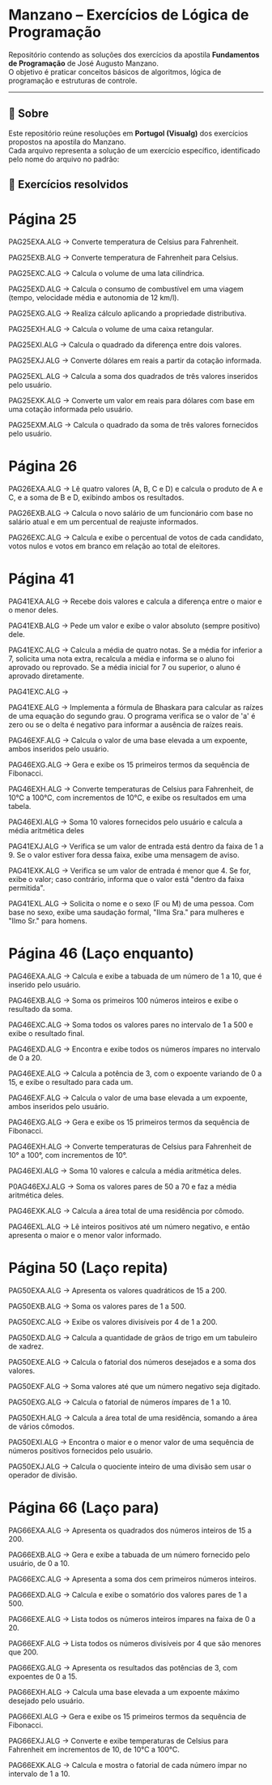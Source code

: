 # Manzano – Exercícios de Lógica de Programação

Repositório contendo as soluções dos exercícios da apostila **Fundamentos de Programação** de José Augusto Manzano.  
O objetivo é praticar conceitos básicos de algoritmos, lógica de programação e estruturas de controle.

---

## 📖 Sobre

Este repositório reúne resoluções em **Portugol (Visualg)** dos exercícios propostos na apostila do Manzano.  
Cada arquivo representa a solução de um exercício específico, identificado pelo nome do arquivo no padrão:

## 📂 Exercícios resolvidos

# Página 25

PAG25EXA.ALG → Converte temperatura de Celsius para Fahrenheit.

PAG25EXB.ALG → Converte temperatura de Fahrenheit para Celsius.

PAG25EXC.ALG → Calcula o volume de uma lata cilíndrica.

PAG25EXD.ALG → Calcula o consumo de combustível em uma viagem (tempo, velocidade média e autonomia de 12 km/l).

PAG25EXG.ALG → Realiza cálculo aplicando a propriedade distributiva.

PAG25EXH.ALG → Calcula o volume de uma caixa retangular.

PAG25EXI.ALG → Calcula o quadrado da diferença entre dois valores.

PAG25EXJ.ALG → Converte dólares em reais a partir da cotação informada.

PAG25EXL.ALG → Calcula a soma dos quadrados de três valores inseridos pelo usuário.

PAG25EXK.ALG → Converte um valor em reais para dólares com base em uma cotação informada pelo usuário.

PAG25EXM.ALG → Calcula o quadrado da soma de três valores fornecidos pelo usuário.

# Página 26

PAG26EXA.ALG → Lê quatro valores (A, B, C e D) e calcula o produto de A e C, e a soma de B e D, exibindo ambos os resultados.

PAG26EXB.ALG → Calcula o novo salário de um funcionário com base no salário atual e em um percentual de reajuste informados.

PAG26EXC.ALG → Calcula e exibe o percentual de votos de cada candidato, votos nulos e votos em branco em relação ao total de eleitores.

# Página 41

PAG41EXA.ALG → Recebe dois valores e calcula a diferença entre o maior e o menor deles.

PAG41EXB.ALG → Pede um valor e exibe o valor absoluto (sempre positivo) dele.

PAG41EXC.ALG → Calcula a média de quatro notas. Se a média for inferior a 7, solicita uma nota extra, recalcula a média e informa se o aluno foi aprovado ou reprovado. Se a média inicial for 7 ou superior, o aluno é aprovado diretamente.

PAG41EXC.ALG → 

PAG41EXE.ALG → Implementa a fórmula de Bhaskara para calcular as raízes de uma equação do segundo grau. O programa verifica se o valor de 'a' é zero ou se o delta é negativo para informar a ausência de raízes reais.

PAG46EXF.ALG → Calcula o valor de uma base elevada a um expoente, ambos inseridos pelo usuário.

PAG46EXG.ALG → Gera e exibe os 15 primeiros termos da sequência de Fibonacci.

PAG46EXH.ALG → Converte temperaturas de Celsius para Fahrenheit, de 10°C a 100°C, com incrementos de 10°C, e exibe os resultados em uma tabela.

PAG46EXI.ALG → Soma 10 valores fornecidos pelo usuário e calcula a média aritmética deles

PAG41EXJ.ALG → Verifica se um valor de entrada está dentro da faixa de 1 a 9. Se o valor estiver fora dessa faixa, exibe uma mensagem de aviso.

PAG41EXK.ALG → Verifica se um valor de entrada é menor que 4. Se for, exibe o valor; caso contrário, informa que o valor está "dentro da faixa permitida".

PAG41EXL.ALG → Solicita o nome e o sexo (F ou M) de uma pessoa. Com base no sexo, exibe uma saudação formal, "Ilma Sra." para mulheres e "Ilmo Sr." para homens.


# Página 46 (Laço enquanto)

PAG46EXA.ALG → Calcula e exibe a tabuada de um número de 1 a 10, que é inserido pelo usuário.

PAG46EXB.ALG → Soma os primeiros 100 números inteiros e exibe o resultado da soma.

PAG46EXC.ALG → Soma todos os valores pares no intervalo de 1 a 500 e exibe o resultado final.

PAG46EXD.ALG → Encontra e exibe todos os números ímpares no intervalo de 0 a 20.

PAG46EXE.ALG → Calcula a potência de 3, com o expoente variando de 0 a 15, e exibe o resultado para cada um.

PAG46EXF.ALG → Calcula o valor de uma base elevada a um expoente, ambos inseridos pelo usuário.

PAG46EXG.ALG → Gera e exibe os 15 primeiros termos da sequência de Fibonacci.

PAG46EXH.ALG → Converte temperaturas de Celsius para Fahrenheit de 10° a 100°, com incrementos de 10°.

PAG46EXI.ALG → Soma 10 valores e calcula a média aritmética deles.

P0AG46EXJ.ALG → Soma os valores pares de 50 a 70 e faz a média aritmética deles.

PAG46EXK.ALG → Calcula a área total de uma residência por cômodo.

PAG46EXL.ALG → Lê inteiros positivos até um número negativo, e então apresenta o maior e o menor valor informado.


# Página 50 (Laço repita)

PAG50EXA.ALG → Apresenta os valores quadráticos de 15 a 200.

PAG50EXB.ALG → Soma os valores pares de 1 a 500.

PAG50EXC.ALG → Exibe os valores divisíveis por 4 de 1 a 200.

PAG50EXD.ALG → Calcula a quantidade de grãos de trigo em um tabuleiro de xadrez.

PAG50EXE.ALG → Calcula o fatorial dos números desejados e a soma dos valores.

PAG50EXF.ALG → Soma valores até que um número negativo seja digitado.

PAG50EXG.ALG → Calcula o fatorial de números ímpares de 1 a 10.

PAG50EXH.ALG → Calcula a área total de uma residência, somando a área de vários cômodos.

PAG50EXI.ALG → Encontra o maior e o menor valor de uma sequência de números positivos fornecidos pelo usuário.

PAG50EXJ.ALG → Calcula o quociente inteiro de uma divisão sem usar o operador de divisão.

# Página 66 (Laço para)

PAG66EXA.ALG → Apresenta os quadrados dos números inteiros de 15 a 200.

PAG66EXB.ALG → Gera e exibe a tabuada de um número fornecido pelo usuário, de 0 a 10.

PAG66EXC.ALG → Apresenta a soma dos cem primeiros números inteiros.

PAG66EXD.ALG → Calcula e exibe o somatório dos valores pares de 1 a 500.

PAG66EXE.ALG → Lista todos os números inteiros ímpares na faixa de 0 a 20.

PAG66EXF.ALG → Lista todos os números divisíveis por 4 que são menores que 200.

PAG66EXG.ALG → Apresenta os resultados das potências de 3, com expoentes de 0 a 15.

PAG66EXH.ALG → Calcula uma base elevada a um expoente máximo desejado pelo usuário.

PAG66EXI.ALG → Gera e exibe os 15 primeiros termos da sequência de Fibonacci.

PAG66EXJ.ALG → Converte e exibe temperaturas de Celsius para Fahrenheit em incrementos de 10, de 10°C a 100°C.

PAG66EXK.ALG → Calcula e mostra o fatorial de cada número ímpar no intervalo de 1 a 10.

